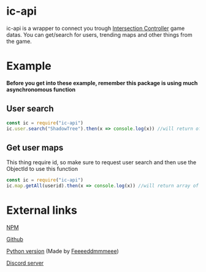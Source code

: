 # ic-api

ic-api is a wrapper to connect you trough [Intersection Controller](https://play.google.com/store/apps/details?id=se.shadowtree.software.trafficbuilder) game datas.
You can get/search for users, trending maps and other things from the game.

# Example

**Before you get into these example, remember this package is using much asynchronomous function**

## User search
```js
const ic = require("ic-api")
ic.user.search("ShadowTree").then(x => console.log(x)) //will return of User
```

## Get user maps

This thing require id, so make sure to request user search and then use the ObjectId to use this function
```js
const ic = require("ic-api")
ic.map.getAll(userid).then(x => console.log(x)) //will return array of Maps
```

# External links

[NPM](https://www.npmjs.com/package/ic-api)

[Github](https://github.com/RanggaGultom/ic-api)

[Python version](https://github.com/Feeeeddmmmeee/intersection.py) (Made by [Feeeeddmmmeee](https://github.com/Feeeeddmmmeee))

[Discord server](https://iscl.cf)

